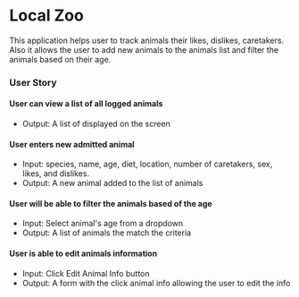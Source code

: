 # Local Zoo

This application helps user to track animals their likes, dislikes, caretakers. Also it allows the user to add new animals to the animals list and filter the animals based on their age.

### User Story

#### User can view a list of all logged animals
* Output: A list of displayed on the screen

#### User enters new admitted animal
* Input: species, name, age, diet, location, number of caretakers, sex, likes, and dislikes.
* Output: A new animal added to the list of animals

#### User will be able to filter the animals based of the age
* Input: Select animal's age from a dropdown
* Output: A list of animals the match the criteria

#### User is able to edit animals information
* Input: Click Edit Animal Info button
* Output: A form with the click animal info allowing the user to edit the info
